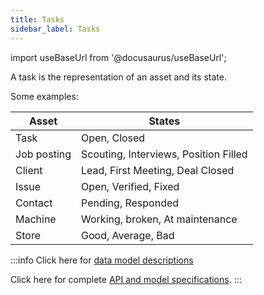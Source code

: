 ```yaml
---
title: Tasks
sidebar_label: Tasks
---
```

import useBaseUrl from '@docusaurus/useBaseUrl';

A task is the representation of an asset and its state.

Some examples:

| Asset | States | 
| ----- | ------ | 
| Task | Open, Closed |
| Job posting | Scouting, Interviews, Position Filled |
| Client | Lead, First Meeting, Deal Closed |
| Issue | Open, Verified, Fixed |
| Contact | Pending, Responded |
| Machine | Working, broken, At maintenance |
| Store | Good, Average, Bad | 

:::info
Click here for [data model descriptions](/docs/documentation/models/tasks/model_tasks)

Click here for complete [API and model specifications](https://www.cotalker.com/swagger/core/?key=woubtjf4olr0t4zgutuwn6scbcm6hd3qh1cgl5obmohpbm3mfublnwcvv67lodgjvd3h86s9ppshtvmf95gepsqh6nizq9liu7f).
:::

